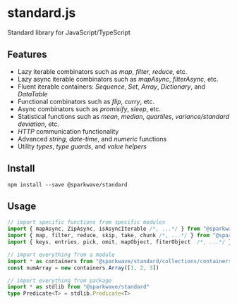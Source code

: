 # standard.js
Standard library for JavaScript/TypeScript

## Features
- Lazy iterable combinators such as _map_, _filter_, _reduce_, etc.
- Lazy async iterable combinators such as _mapAsync_, _filterAsync_, etc.
- Fluent iterable containers: _Sequence_, _Set_, _Array_, _Dictionary_, and _DataTable_
- Functional combinators such as _flip_, _curry_, etc.
- Async combinators such as _promisify_, _sleep_, etc.
- Statistical functions such as _mean_, _median_, _quartiles_, _variance/standard deviation_, etc.
- _HTTP_ communication functionality
- Advanced _string_, _date-time_, and _numeric_ functions
- Utility _types_, _type guards_, and _value helpers_


## Install
`npm install --save @sparkwave/standard`


## Usage
```ts
// import specific functions from specific modules
import { mapAsync, ZipAsync, isAsyncIterable /*, ...*/ } from "@sparkwave/standard/collections/iterable-async"
import { map, filter, reduce, skip, take, chunk /*, ...*/ } from "@sparkwave/standard/collections/iterable"
import { keys, entries, pick, omit, mapObject, fiterObject  /*, ...*/ } from "@sparkwave/standard/collections/object"

// import everything from a module
import * as containers from "@sparkwave/standard/collections/containers"
const numArray = new containers.Array([1, 2, 3])

// import everything from package
import * as stdlib from "@sparkwave/standard"
type Predicate<T> = stdlib.Predicate<T>
```